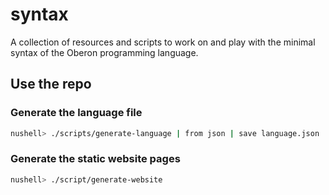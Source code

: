 # syntax
A collection of resources and scripts to work on and play with the minimal syntax of the Oberon programming language.


## Use the repo
### Generate the language file
```bash
nushell> ./scripts/generate-language | from json | save language.json
```

### Generate the static website pages
```bash
nushell> ./script/generate-website
```
